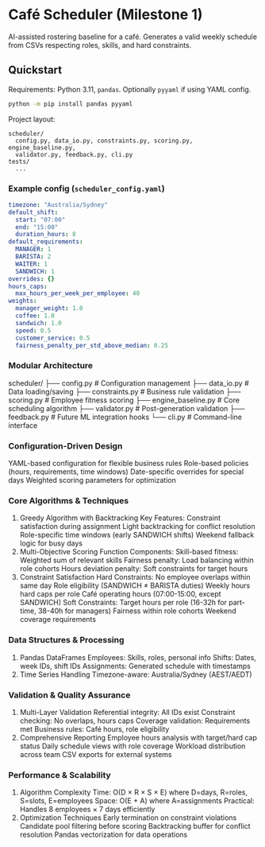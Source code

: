 # Café Scheduler (Milestone 1)

AI-assisted rostering baseline for a café. Generates a valid weekly schedule from CSVs respecting roles, skills, and hard constraints.

## Quickstart

Requirements: Python 3.11, `pandas`. Optionally `pyyaml` if using YAML config.

```bash
python -m pip install pandas pyyaml
```

Project layout:

```
scheduler/
  config.py, data_io.py, constraints.py, scoring.py, engine_baseline.py,
  validator.py, feedback.py, cli.py
tests/
  ...
```

### Example config (`scheduler_config.yaml`)

```yaml
timezone: "Australia/Sydney"
default_shift:
  start: "07:00"
  end: "15:00"
  duration_hours: 8
default_requirements:
  MANAGER: 1
  BARISTA: 2
  WAITER: 1
  SANDWICH: 1
overrides: {}
hours_caps:
  max_hours_per_week_per_employee: 40
weights:
  manager_weight: 1.0
  coffee: 1.0
  sandwich: 1.0
  speed: 0.5
  customer_service: 0.5
  fairness_penalty_per_std_above_median: 0.25
```

 ### Modular Architecture
scheduler/
├── config.py          # Configuration management
├── data_io.py         # Data loading/saving
├── constraints.py     # Business rule validation
├── scoring.py         # Employee fitness scoring
├── engine_baseline.py # Core scheduling algorithm
├── validator.py       # Post-generation validation
├── feedback.py        # Future ML integration hooks
└── cli.py            # Command-line interface
### Configuration-Driven Design
YAML-based configuration for flexible business rules
Role-based policies (hours, requirements, time windows)
Date-specific overrides for special days
Weighted scoring parameters for optimization

### Core Algorithms & Techniques
1. Greedy Algorithm with Backtracking
Key Features:
Constraint satisfaction during assignment
Light backtracking for conflict resolution
Role-specific time windows (early SANDWICH shifts)
Weekend fallback logic for busy days
2. Multi-Objective Scoring Function
Components:
Skill-based fitness: Weighted sum of relevant skills
Fairness penalty: Load balancing within role cohorts
Hours deviation penalty: Soft constraints for target hours
3. Constraint Satisfaction
Hard Constraints:
No employee overlaps within same day
Role eligibility (SANDWICH ≠ BARISTA duties)
Weekly hours hard caps per role
Café operating hours (07:00-15:00, except SANDWICH)
Soft Constraints:
Target hours per role (16-32h for part-time, 38-40h for managers)
Fairness within role cohorts
Weekend coverage requirements


 ### Data Structures & Processing
1. Pandas DataFrames
Employees: Skills, roles, personal info
Shifts: Dates, week IDs, shift IDs
Assignments: Generated schedule with timestamps
2. Time Series Handling
Timezone-aware: Australia/Sydney (AEST/AEDT)


### Validation & Quality Assurance
1. Multi-Layer Validation
Referential integrity: All IDs exist
Constraint checking: No overlaps, hours caps
Coverage validation: Requirements met
Business rules: Café hours, role eligibility
2. Comprehensive Reporting
Employee hours analysis with target/hard cap status
Daily schedule views with role coverage
Workload distribution across team
CSV exports for external systems



### Performance & Scalability
1. Algorithm Complexity
Time: O(D × R × S × E) where D=days, R=roles, S=slots, E=employees
Space: O(E + A) where A=assignments
Practical: Handles 8 employees × 7 days efficiently
2. Optimization Techniques
Early termination on constraint violations
Candidate pool filtering before scoring
Backtracking buffer for conflict resolution
Pandas vectorization for data operations